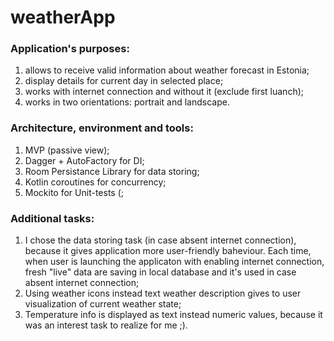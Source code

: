 # weatherApp

### Application's purposes:
1. allows to receive valid information about weather forecast in Estonia;
2. display details for current day in selected place;
3. works with internet connection and without it (exclude first luanch);
4. works in two orientations: portrait and landscape.

### Architecture, environment and tools:
1. MVP (passive view);
2. Dagger + AutoFactory for DI;
3. Room Persistance Library for data storing;
4. Kotlin coroutines for concurrency;
5. Mockito for Unit-tests (;


### Additional tasks:
1. I chose the data storing task (in case absent internet connection), because it gives application more user-friendly baheviour. Each time, when user is launching the applicaton with enabling internet connection, fresh "live" data are saving in local database and it's used in case absent internet connection;
2. Using weather icons instead text weather description gives to user visualization of current weather state;
3. Temperature info is displayed as text instead numeric values, because it was an interest task to realize for me ;).
